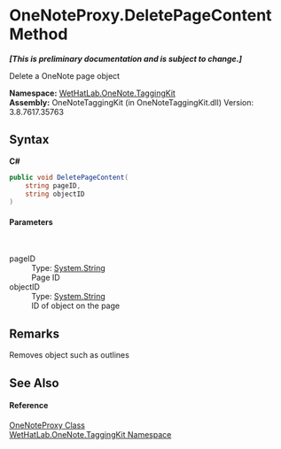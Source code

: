 # OneNoteProxy.DeletePageContent Method 
 _**\[This is preliminary documentation and is subject to change.\]**_

Delete a OneNote page object

**Namespace:**&nbsp;<a href="4e00c8ac-fc03-0e6d-d2fd-b2c7565a9aa0.md">WetHatLab.OneNote.TaggingKit</a><br />**Assembly:**&nbsp;OneNoteTaggingKit (in OneNoteTaggingKit.dll) Version: 3.8.7617.35763

## Syntax

**C#**<br />
``` C#
public void DeletePageContent(
	string pageID,
	string objectID
)
```


#### Parameters
&nbsp;<dl><dt>pageID</dt><dd>Type: <a href="http://msdn2.microsoft.com/en-us/library/s1wwdcbf" target="_blank">System.String</a><br />Page ID</dd><dt>objectID</dt><dd>Type: <a href="http://msdn2.microsoft.com/en-us/library/s1wwdcbf" target="_blank">System.String</a><br />ID of object on the page</dd></dl>

## Remarks
Removes object such as outlines

## See Also


#### Reference
<a href="a46a793f-b110-250f-657a-ecb64aa3bbf7.md">OneNoteProxy Class</a><br /><a href="4e00c8ac-fc03-0e6d-d2fd-b2c7565a9aa0.md">WetHatLab.OneNote.TaggingKit Namespace</a><br />